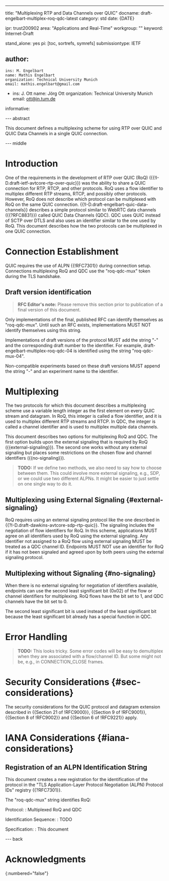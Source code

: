 ---
title: "Multiplexing RTP and Data Channels over QUIC"
docname: draft-engelbart-multiplex-roq-qdc-latest
category: std
date: {DATE}

ipr: trust200902
area: "Applications and Real-Time"
workgroup: ""
keyword: Internet-Draft

stand_alone: yes
pi: [toc, sortrefs, symrefs]
submissiontype: IETF

author:
 -
    ins: M. Engelbart
    name: Mathis Engelbart
    organization: Technical University Munich
    email: mathis.engelbart@gmail.com
 -
    ins: J. Ott
    name: Jörg Ott
    organization: Technical University Munich
    email: ott@in.tum.de

informative:

--- abstract

This document defines a multiplexing scheme for using RTP over QUIC and QUIC
Data Channels in a single QUIC connection.

--- middle

# Introduction

One of the requirements in the development of RTP over QUIC (RoQ)
({{!I-D.draft-ietf-avtcore-rtp-over-quic}}) was the ability to share a QUIC
connection for RTP, RTCP, and other protocols. RoQ uses a flow identifier to
multiplex different RTP streams, RTCP, and possibly other protocols. However,
RoQ does not describe which protocol can be multiplexed with RoQ on the same
QUIC connection. {{!I-D.draft-engelbart-quic-data-channels}} describes a simple
protocol similar to WebRTC data channels ({{?RFC8831}}) called QUIC Data
Channels (QDC). QDC uses QUIC instead of SCTP over DTLS and also uses an
identifier similar to the one used by RoQ. This document describes how the two
protocols can be multiplexed in one QUIC connection.

# Connection Establishment

QUIC requires the use of ALPN {{!RFC7301}} during connection setup. Connections
multiplexing RoQ and QDC use the "roq-qdc-mux" token during the TLS handshake.

## Draft version identification

> **RFC Editor's note:** Please remove this section prior to publication of a
> final version of this document.

Only implementations of the final, published RFC can identify themselves as
"roq-qdc-mux". Until such an RFC exists, implementations MUST NOT identify
themselves using this string.

Implementations of draft versions of the protocol MUST add the string "-" and
the corresponding draft number to the identifier. For example,
draft-engelbart-multiplex-roq-qdc-04 is identified using the string
"roq-qdc-mux-04".

Non-compatible experiments based on these draft versions MUST append the string
"-" and an experiment name to the identifier.

# Multiplexing

The two protocols for which this document describes a multiplexing scheme use a
variable length integer as the first element on every QUIC stream and datagram.
In RoQ, this integer is called a flow identifier, and it is used to multiplex
different RTP streams and RTCP. In QDC, the integer is called a channel
identifier and is used to multiplex multiple data channels.

This document describes two options for multiplexing RoQ and QDC. The first
option builds upon the external signaling that is required by RoQ
({{external-signaling}}). The second one works without any external signaling
but places some restrictions on the chosen flow and channel identifiers
({{no-signaling}}).

> **TODO:** If we define two methods, we also need to say how to choose between
> them. This could involve more external signaling, e.g., SDP, or we could use
> two different ALPNs. It might be easier to just settle on one single way to do
> it.

## Multiplexing using External Signaling {#external-signaling}

RoQ requires using an external signaling protocol like the one described in
{{?I-D.draft-dawkins-avtcore-sdp-rtp-quic}}. The signaling includes the
negotiation of flow identifiers for RoQ. In this scheme, applications MUST agree
on all identifiers used by RoQ using the external signaling. Any identifier not
assigned to a RoQ flow using external signaling MUST be treated as a QDC channel
ID. Endpoints MUST NOT use an identifier for RoQ if it has not been signaled and
agreed upon by both peers using the external signaling protocol.

## Multiplexing without Signaling {#no-signaling}

When there is no external signaling for negotiation of identifiers available,
endpoints can use the second least significant bit (0x02) of the flow or channel
identifiers for multiplexing. RoQ flows have the bit set to 1, and QDC channels
have the bit set to 0.

The second least significant bit is used instead of the least significant bit
because the least significant bit already has a special function in QDC.

# Error Handling

> **TODO:** This looks tricky. Some error codes will be easy to demultiplex when
> they are associated with a flow/channel ID. But some might not be, e.g., in
> CONNECTION_CLOSE frames.

# Security Considerations {#sec-considerations}

The security considerations for the QUIC protocol and datagram extension
described in {{Section 21 of !RFC9000}}, {{Section 9 of !RFC9001}}, {{Section 8
of !RFC9002}} and {{Section 6 of !RFC9221}} apply.

# IANA Considerations {#iana-considerations}

## Registration of an ALPN Identification String

This document creates a new registration for the identification of the protocol
in the "TLS Application-Layer Protocol Negotiation (ALPN) Protocol IDs" registry
{{?RFC7301}}.

The "roq-qdc-mux" string identifies RoQ:

  Protocol:
  : Multiplexed RoQ and QDC

  Identification Sequence:
  : TODO

  Specification:
  : This document

--- back

# Acknowledgments
{:numbered="false"}

